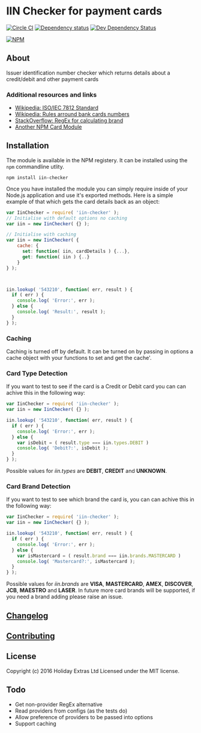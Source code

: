 # IIN Checker for payment cards
[![Circle CI](https://circleci.com/gh/holidayextras/iinChecker/tree/master.svg?style=svg&circle-token=af8da07bbe8bddd209990d0f9f0c0a2f39db99df)](https://circleci.com/gh/holidayextras/iinChecker)
[![Dependency status](https://david-dm.org/holidayextras/iinChecker/status.png)](https://david-dm.org/holidayextras/iinChecker#info=dependencies&view=table)
[![Dev Dependency Status](https://david-dm.org/holidayextras/iinChecker/dev-status.png)](https://david-dm.org/holidayextras/iinChecker#info=devDependencies&view=table)

[![NPM](https://nodei.co/npm/iin-checker.png)](https://nodei.co/npm/iin-checker/)

## About

Issuer identification number checker which returns details about a credit/debit and other payment cards

### Additional resources and links
- [Wikipedia: ISO/IEC 7812 Standard](http://en.wikipedia.org/wiki/ISO/IEC_7812)
- [Wikipedia: Rules arround bank cards numbers](http://en.wikipedia.org/wiki/Bank_card_number)
- [StackOverflow: RegEx for calculating brand](http://stackoverflow.com/questions/72768/how-do-you-detect-credit-card-type-based-on-number)
- [Another NPM Card Module](https://github.com/observing/creditcard)

## Installation

The module is available in the NPM registery. It can be installed using the
`npm` commandline utlity.

```
npm install iin-checker
```

Once you have installed the module you can simply require inside of your Node.js
application and use it's exported methods. Here is a simple example of that which gets the card details back as an object:

```js
var IinChecker = require( 'iin-checker' );
// Initialise with default options no caching
var iin = new IinChecker( {} );

// Initialise with caching
var iin = new IinChecker( {
    cache: {
      set: function( iin, cardDetails ) {...},
      get: function( iin ) {..}
    }
} );



iin.lookup( '543210', function( err, result ) {
  if ( err ) {
    console.log( 'Error:', err );
  } else {
    console.log( 'Result:', result );
  }
} );
```
### Caching
Caching is turned off by default.
It can be turned on by passing in options a cache object with your functions to set and get the cache'.


### Card Type Detection

If you want to test to see if the card is a Credit or Debit card you can can achive this in the following way:

```js
var IinChecker = require( 'iin-checker' );
var iin = new IinChecker( {} );

iin.lookup( '543210', function( err, result ) {
  if ( err ) {
    console.log( 'Error:', err );
  } else {
    var isDebit = ( result.type === iin.types.DEBIT )
    console.log( 'Debit?:', isDebit );
  }
} );
```

Possible values for _iin.types_ are **DEBIT**, **CREDIT** and **UNKNOWN**.

### Card Brand Detection

If you want to test to see which brand the card is, you can can achive this in the following way:

```js
var IinChecker = require( 'iin-checker' );
var iin = new IinChecker( {} );

iin.lookup( '543210', function( err, result ) {
  if ( err ) {
    console.log( 'Error:', err );
  } else {
    var isMastercard = ( result.brand === iin.brands.MASTERCARD )
    console.log( 'Mastercard?:', isMastercard );
  }
} );
```

Possible values for _iin.brands_ are **VISA**, **MASTERCARD**, **AMEX**, **DISCOVER**, **JCB**, **MAESTRO** and **LASER**. In future more card brands will be supported, if you need a brand adding please raise an issue.

## [Changelog](CHANGELOG.md)

## [Contributing](CONTRIBUTING.md)

## License
Copyright (c) 2016 Holiday Extras Ltd
Licensed under the MIT license.

## Todo
- Get non-provider RegEx alternative
- Read providers from configs (as the tests do)
- Allow preference of providers to be passed into options
- Support caching

